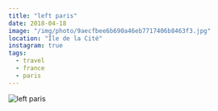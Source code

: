 ```yaml
---
title: "left paris"
date: 2018-04-18
image: "/img/photo/9aecfbee6b690a46eb7717406b8463f3.jpg"
location: "Île de la Cité"
instagram: true
tags:
  - travel
  - france
  - paris
---
```


![left paris](/img/photo/9aecfbee6b690a46eb7717406b8463f3.jpg)
